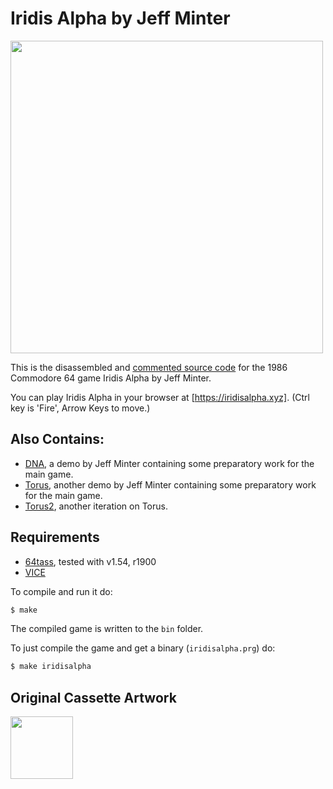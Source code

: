 # Iridis Alpha by Jeff Minter

<img src="https://user-images.githubusercontent.com/58846/103442991-ae494a00-4c52-11eb-9432-0f6ed61d3a5a.gif" width=500>


This is the disassembled and [commented source code] for the 1986 Commodore 64 game Iridis Alpha by Jeff Minter. 

You can play Iridis Alpha in your browser at [https://iridisalpha.xyz]. (Ctrl key is 'Fire', Arrow Keys to move.)

## Also Contains:
* [DNA], a demo by Jeff Minter containing some preparatory work for the main game.
* [Torus], another demo by Jeff Minter containing some preparatory work for the main game.
* [Torus2], another iteration on Torus.

## Requirements
* [64tass][64tass], tested with v1.54, r1900
* [VICE][vice]

[64tass]: http://tass64.sourceforge.net/
[vice]: http://vice-emu.sourceforge.net/
[https://gridrunner.xyz]: https://mwenge.github.io/gridrunner.xyz
[commented source code]:https://github.com/mwenge/gridrunner/blob/master/src/gridrunner.asm
[DNA]:https://github.com/mwenge/iridisalpha/blob/master/dna
[Torus]:https://github.com/mwenge/iridisalpha/blob/master/torus
[Torus2]:https://github.com/mwenge/iridisalpha/blob/master/torus2

To compile and run it do:

```sh
$ make
```
The compiled game is written to the `bin` folder. 

To just compile the game and get a binary (`iridisalpha.prg`) do:

```sh
$ make iridisalpha
```
## Original Cassette Artwork
<img src="https://www.c64-wiki.com/images/a/a2/Iridisalphacover.jpg" width=100>
